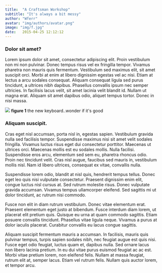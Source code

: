 ```yaml
---
title:  "A Craftsman Workshop"
subtitle: "It's always a bit messy"
author: "Wferr"
avatar: "img/authors/avatar.png"
image: "img/f.jpg"
date:   2015-04-25 12:12:12
---
```


### Dolor sit amet?
Lorem ipsum dolor sit amet, consectetur adipiscing elit. Proin vestibulum non mi non pulvinar. Donec tempus risus vel ex fringilla tempor. Vivamus pharetra non mauris quis fermentum. Vestibulum sed maximus elit, sit amet suscipit orci. Morbi at enim at libero dignissim egestas vel ac nisi. Etiam at lectus a arcu sodales consequat. Aliquam consequat ligula sed purus tincidunt, a ultrices nibh dapibus. Phasellus convallis ipsum nec semper ultricies. In facilisis lacus velit, sit amet lacinia velit blandit id. Nullam ut magna erat. Aliquam sit amet dapibus odio, aliquet tempus tortor. Donec in nisi massa.

  ![]("img/a.jpg")
  **figure 1** the new keyboard..wonder if it's good

### Aliquam suscipit.
Cras eget nisl accumsan, porta nisl in, egestas sapien. Vestibulum gravida nulla sed facilisis tempor. Suspendisse maximus nisi sit amet velit sodales fringilla. Vivamus luctus risus eget dui consectetur porttitor. Maecenas ut ultrices orci. Maecenas mollis est eu sodales mollis. Nulla facilisi. Suspendisse eros arcu, elementum sed sem eu, pharetra rhoncus odio. Proin nec tincidunt velit. Cras nisl augue, faucibus sed mauris in, vestibulum mollis nisl. Nam id libero ultrices, consequat ex vitae, convallis nulla.

Suspendisse lorem odio, blandit at nisl quis, hendrerit tempus tellus. Donec eget leo quis nisi vulputate consectetur. Praesent dignissim enim elit, congue luctus nisl cursus at. Sed rutrum molestie risus. Donec vulputate gravida accumsan. Vivamus tempus ullamcorper eleifend. Sed sagittis mi ut dolor tincidunt, ac rutrum nisi commodo.

Fusce non elit in diam rutrum vestibulum. Donec vitae elementum erat. Praesent elementum eget justo at bibendum. Fusce interdum diam lorem, ut placerat elit pretium quis. Quisque eu urna at quam commodo sagittis. Etiam posuere convallis tincidunt. Phasellus vitae ligula neque. Vivamus a purus at dolor iaculis placerat. Curabitur convallis eu lacus congue sagittis.

Aliquam suscipit fermentum mauris a accumsan. In facilisis, mauris quis pulvinar tempus, turpis sapien sodales nibh, nec feugiat augue est quis nisi. Fusce eget odio feugiat, luctus quam et, dapibus nulla. Sed ornare lacus non libero lacinia pretium. In eu dui vitae purus euismod feugiat ac ac est. Morbi vitae pretium lorem, non eleifend felis. Nullam at massa feugiat, rutrum elit at, semper lacus. Etiam vel rutrum felis. Nullam quis auctor lorem, et tempor arcu.
